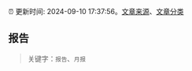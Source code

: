 :alarm_clock: 更新时间: 2024-09-10 17:37:56。[文章来源](/README.md)、[文章分类](/TAGS.md)

## 报告


> 关键字：`报告`、`月报`



